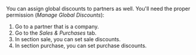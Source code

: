 You can assign global discounts to partners as well. You'll need the
proper permission (*Manage Global Discounts*):

1.  Go to a partner that is a company.
2.  Go to the *Sales & Purchases* tab.
3.  In section sale, you can set sale discounts.
4.  In section purchase, you can set purchase discounts.
